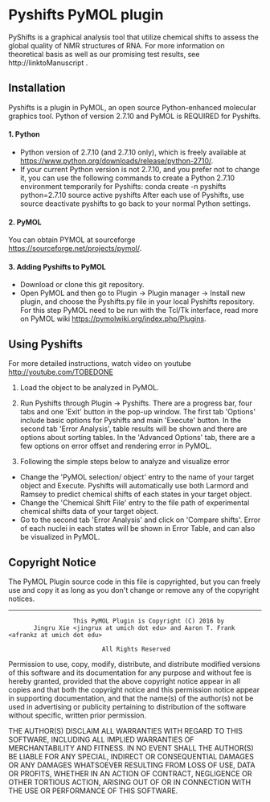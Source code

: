 
# Pyshifts PyMOL plugin
PyShifts is a graphical analysis tool that utilize chemical shifts to assess the global quality of NMR structures of RNA. For more information on theoretical basis as well as our promising test results, see http://linktoManuscript . 
 
## Installation
Pyshifts is a plugin in PyMOL, an open source Python-enhanced molecular graphics tool. Python of version 2.7.10 and PyMOL is REQUIRED for Pyshifts.
#### 1. Python
- Python version of 2.7.10 (and 2.7.10 only), which is freely available at https://www.python.org/downloads/release/python-2710/.
- If your current Python version is not 2.7.10, and you prefer not to change it, you can use the following commands to create a Python 2.7.10 environment temporarily for Pyshifts:
        conda create -n pyshifts python=2.7.10
        source active pyshifts
After each use of Pyshifts, use 
        source deactivate pyshifts
to go back to your normal Python settings.

#### 2. PyMOL 
You can obtain PYMOL at sourceforge https://sourceforge.net/projects/pymol/.  

#### 3. Adding Pyshifts to PyMOL
- Download or clone this git repository.
- Open PyMOL and then go to Plugin -> Plugin manager -> Install new plugin, and choose the Pyshifts.py file in your local Pyshifts repository. For this step PyMOL need to be run with the Tcl/Tk interface, read more on PyMOL wiki https://pymolwiki.org/index.php/Plugins.

## Using Pyshifts
For more detailed instructions, watch video on youtube http://youtube.com/TOBEDONE
1. Load the object to be analyzed in PyMOL.

2. Run Pyshifts through Plugin -> Pyshifts. There are a progress bar, four tabs and one 'Exit' button in the pop-up window. The first tab 'Options' include basic options for Pyshifts and main 'Execute' button. In the second tab 'Error Analysis', table results will be shown and there are options about sorting tables. In the 'Advanced Options' tab, there are a few options on error offset and rendering error in PyMOL.

3. Following the simple steps below to analyze and visualize error
  - Change the 'PyMOL selection/ object' entry to the name of your target object and Execute. Pyshifts will automatically use both Larmord and Ramsey to predict chemical shifts of each states in your target object.
  - Change the 'Chemical Shift File' entry to the file path of experimental chemical shifts data of your target object.
  - Go to the second tab 'Error Analysis' and click on 'Compare shifts'. Error of each nuclei in each states will be shown in Error Table, and can also be visualized in PyMOL.

## Copyright Notice

The PyMOL Plugin source code in this file is copyrighted, but you can
freely use and copy it as long as you don't change or remove any of
the copyright notices.

----------------------------------------------------------------------
                      This PyMOL Plugin is Copyright (C) 2016 by 
           Jingru Xie <jingrux at umich dot edu> and Aaron T. Frank <afrankz at umich dot edu>

                              All Rights Reserved

Permission to use, copy, modify, distribute, and distribute modified
versions of this software and its documentation for any purpose and
without fee is hereby granted, provided that the above copyright
notice appear in all copies and that both the copyright notice and
this permission notice appear in supporting documentation, and that
the name(s) of the author(s) not be used in advertising or publicity
pertaining to distribution of the software without specific, written
prior permission.

THE AUTHOR(S) DISCLAIM ALL WARRANTIES WITH REGARD TO THIS SOFTWARE,
INCLUDING ALL IMPLIED WARRANTIES OF MERCHANTABILITY AND FITNESS.  IN
NO EVENT SHALL THE AUTHOR(S) BE LIABLE FOR ANY SPECIAL, INDIRECT OR
CONSEQUENTIAL DAMAGES OR ANY DAMAGES WHATSOEVER RESULTING FROM LOSS OF
USE, DATA OR PROFITS, WHETHER IN AN ACTION OF CONTRACT, NEGLIGENCE OR
OTHER TORTIOUS ACTION, ARISING OUT OF OR IN CONNECTION WITH THE USE OR
PERFORMANCE OF THIS SOFTWARE.
